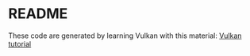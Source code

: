 # README

These code are generated by learning Vulkan with this material: [Vulkan tutorial](https://vulkan-tutorial.com/)
